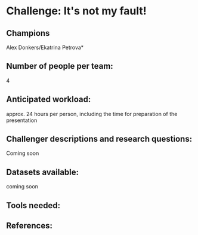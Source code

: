 # Challenge: It's not my fault!
## Champions
Alex Donkers/Ekatrina Petrova*

## Number of people per team: 
4

## Anticipated workload:
approx. 24 hours per person, including the time for preparation of the presentation

## Challenger descriptions and research questions:
Coming soon

## Datasets available:  
coming soon

## Tools needed:


## References: 

